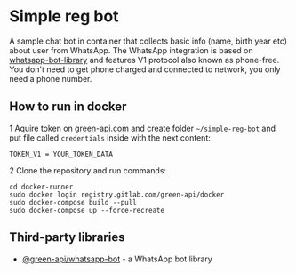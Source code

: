 # Simple reg bot

A sample chat bot in container that collects basic info (name, birth year etc) about user from WhatsApp. The WhatsApp integration is based on [whatsapp-bot-library](https://github.com/green-api/whatsapp-bot) and features V1 protocol also known as phone-free. You don't need to get phone charged and connected to network, you only need a phone number. 

## How to run in docker

1 Aquire token on [green-api.com](https://green-api.com/) and create folder ``~/simple-reg-bot`` and put file called ``credentials`` inside with the next content: 
```
TOKEN_V1 = YOUR_TOKEN_DATA
```
2 Clone the repository and run commands:
```
cd docker-runner
sudo docker login registry.gitlab.com/green-api/docker
sudo docker-compose build --pull
sudo docker-compose up --force-recreate
```

## Third-party libraries

* [@green-api/whatsapp-bot](https://github.com/green-api/whatsapp-bot) - a WhatsApp bot library